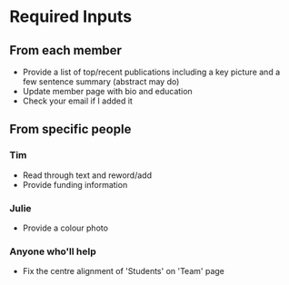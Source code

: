 
# Required Inputs

## From each member
- Provide a list of top/recent publications including a key picture and a few sentence summary (abstract may do)
- Update member page with bio and education 
- Check your email if I added it 


## From specific people

### Tim
- Read through text and reword/add 
- Provide funding information 


### Julie
- Provide a colour photo

### Anyone who'll help 
- Fix the centre alignment of 'Students' on 'Team' page
